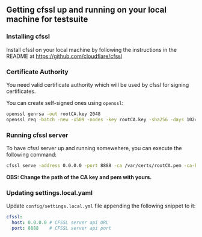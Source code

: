 ## Getting cfssl up and running on your local machine for testsuite 

### Installing cfssl

Install cfssl on your local machine by following the instructions in the README at https://github.com/cloudflare/cfssl


### Certificate Authority

You need valid certificate authority which will be used by cfssl for signing certificates.

You can create self-signed ones using `openssl`:

```bash
openssl genrsa -out rootCA.key 2048
openssl req -batch -new -x509 -nodes -key rootCA.key -sha256 -days 1024 -out rootCA.pem
```

### Running cfssl server

To have cfssl server up and running somewehere, you can execute the following command:

```bash
cfssl serve -address 0.0.0.0 -port 8888 -ca /var/certs/rootCA.pem -ca-key /var/certs/rootCA.key
```

**OBS: Change the path of the CA key and pem with yours.**


### Updating settings.local.yaml

Update `config/settings.local.yml` file appending the following snippet to it:

```yaml
cfssl:
  host: 0.0.0.0 # CFSSL server api URL
  port: 8888    # CFSSL server api port
```
